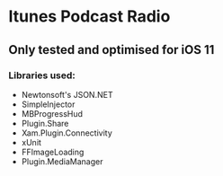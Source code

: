 # Itunes Podcast Radio

## Only tested and optimised for iOS 11

### Libraries used: 

- Newtonsoft's JSON.NET
- SimpleInjector
- MBProgressHud
- Plugin.Share
- Xam.Plugin.Connectivity
- xUnit
- FFImageLoading
- Plugin.MediaManager
